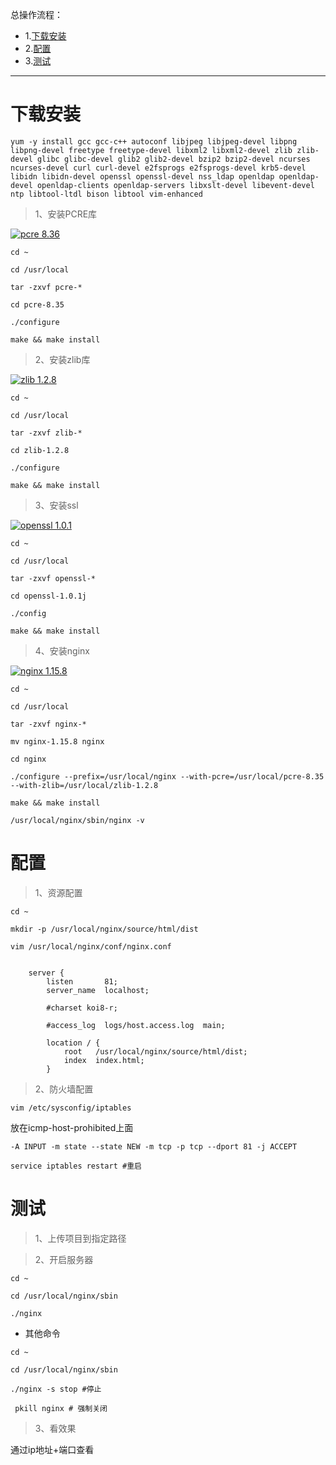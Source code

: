 总操作流程：
- 1.[下载安装](#Nginx-01)
- 2.[配置](#Nginx-02)
- 3.[测试](#Nginx-03)

***

# 下载安装

```shell
yum -y install gcc gcc-c++ autoconf libjpeg libjpeg-devel libpng libpng-devel freetype freetype-devel libxml2 libxml2-devel zlib zlib-devel glibc glibc-devel glib2 glib2-devel bzip2 bzip2-devel ncurses ncurses-devel curl curl-devel e2fsprogs e2fsprogs-devel krb5-devel libidn libidn-devel openssl openssl-devel nss_ldap openldap openldap-devel openldap-clients openldap-servers libxslt-devel libevent-devel ntp libtool-ltdl bison libtool vim-enhanced 
```

> 1、安装PCRE库

[![](https://img.shields.io/badge/pcre-8.36-green.svg "pcre 8.36")](https://pan.baidu.com/s/1JHv_Hl-8SPWbpghayqgZyw)

```shell
cd ~ 

cd /usr/local

tar -zxvf pcre-*

cd pcre-8.35

./configure

make && make install
```

> 2、安装zlib库

[![](https://img.shields.io/badge/zlib-1.2.8-green.svg "zlib 1.2.8")](https://pan.baidu.com/s/1fifNwLYSFjMmfoC2bPjuvg)

```shell
cd ~ 

cd /usr/local

tar -zxvf zlib-*

cd zlib-1.2.8

./configure

make && make install
```

> 3、安装ssl

[![](https://img.shields.io/badge/openssl-1.0.1-green.svg "openssl 1.0.1")](https://pan.baidu.com/s/1eyAJrMkJAR1kHalLc3iO_A)

```shell
cd ~ 

cd /usr/local

tar -zxvf openssl-*

cd openssl-1.0.1j

./config

make && make install
```

> 4、安装nginx

[![](https://img.shields.io/badge/nginx-1.15.8-green.svg "nginx 1.15.8")](https://pan.baidu.com/s/127WhEf1xIMF3hsrzYs9KXg)

```shell
cd ~ 

cd /usr/local

tar -zxvf nginx-*

mv nginx-1.15.8 nginx

cd nginx

./configure --prefix=/usr/local/nginx --with-pcre=/usr/local/pcre-8.35 --with-zlib=/usr/local/zlib-1.2.8

make && make install

/usr/local/nginx/sbin/nginx -v
```

# 配置

> 1、资源配置

```
cd ~ 

mkdir -p /usr/local/nginx/source/html/dist

vim /usr/local/nginx/conf/nginx.conf


```

```
    server {
        listen       81;
        server_name  localhost;

        #charset koi8-r;

        #access_log  logs/host.access.log  main;

        location / {
            root   /usr/local/nginx/source/html/dist;
            index  index.html;
        }
```

> 2、防火墙配置

```shell
vim /etc/sysconfig/iptables
```

放在icmp-host-prohibited上面

```shell
-A INPUT -m state --state NEW -m tcp -p tcp --dport 81 -j ACCEPT
```

```shell
service iptables restart #重启
```

# 测试

> 1、上传项目到指定路径

> 2、开启服务器

```
cd ~

cd /usr/local/nginx/sbin

./nginx
```

- 其他命令
```
cd ~

cd /usr/local/nginx/sbin

./nginx -s stop #停止

 pkill nginx # 强制关闭

```

> 3、看效果

通过ip地址+端口查看
